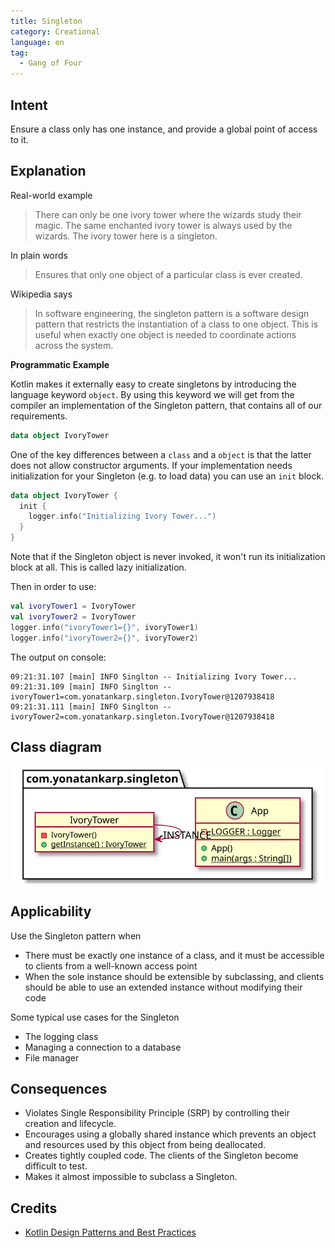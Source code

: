 ```yaml
---
title: Singleton
category: Creational
language: en
tag:
  - Gang of Four
---
```


## Intent

Ensure a class only has one instance, and provide a global point of access to
it.

## Explanation

Real-world example

> There can only be one ivory tower where the wizards study their magic. The
> same enchanted ivory tower is always used by the wizards. The ivory tower
> here is a singleton.

In plain words

> Ensures that only one object of a particular class is ever created.

Wikipedia says

> In software engineering, the singleton pattern is a software design pattern
> that restricts the instantiation of a class to one object. This is useful
> when exactly one object is needed to coordinate actions across the system.

**Programmatic Example**

Kotlin makes it externally easy to create singletons by introducing the language
keyword `object`. By using this keyword we will get from the compiler an 
implementation of the Singleton pattern, that contains all of our requirements.

```kotlin
data object IvoryTower
```

One of the key differences between a `class` and a `object` is that the latter
does not allow constructor arguments. If your implementation needs
initialization for your Singleton (e.g. to load data) you can use an `init`
block.

```kotlin
data object IvoryTower {
  init {
    logger.info("Initializing Ivory Tower...")
  }
}
```

Note that if the Singleton object is never invoked, it won't run its
initialization block at all. This is called lazy initialization.

Then in order to use:

```kotlin
val ivoryTower1 = IvoryTower
val ivoryTower2 = IvoryTower
logger.info("ivoryTower1={}", ivoryTower1)
logger.info("ivoryTower2={}", ivoryTower2)
```

The output on console:

```console
09:21:31.107 [main] INFO Singlton -- Initializing Ivory Tower...
09:21:31.109 [main] INFO Singlton -- ivoryTower1=com.yonatankarp.singleton.IvoryTower@1207938418
09:21:31.111 [main] INFO Singlton -- ivoryTower2=com.yonatankarp.singleton.IvoryTower@1207938418
```

## Class diagram

![Singleton pattern class diagram](./etc/singleton.svg "Singleton pattern class diagram")

## Applicability

Use the Singleton pattern when

* There must be exactly one instance of a class, and it must be accessible to
  clients from a well-known access point
* When the sole instance should be extensible by subclassing, and clients should
  be able to use an extended instance without modifying their code

Some typical use cases for the Singleton

* The logging class
* Managing a connection to a database
* File manager

## Consequences

* Violates Single Responsibility Principle (SRP) by controlling their creation
  and lifecycle.
* Encourages using a globally shared instance which prevents an object and
  resources used by this object from being deallocated.
* Creates tightly coupled code. The clients of the Singleton become difficult
  to test.
* Makes it almost impossible to subclass a Singleton.

## Credits

* [Kotlin Design Patterns and Best Practices](https://www.amazon.de/Kotlin-Design-Patterns-Best-Practices/dp/1801815720/ref=sr_1_1?keywords=kotlin+design+patterns+and+best+practices&qid=1694244553&sprefix=kotlin+design%2Caps%2C101&sr=8-1)

